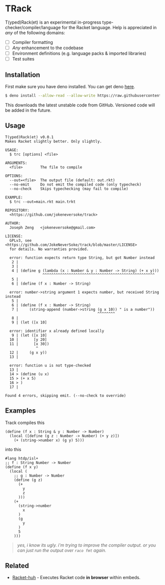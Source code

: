 # TRack

T(yped)Rack(et) is an experimental in-progress type-checker/compiler/language for the Racket language. Help is appreciated in _any_ of the following domains:

- [ ] Compiler formatting
- [ ] _Any_ enhancement to the codebase
- [ ] Environment definitions (e.g. language packs & imported libraries)
- [ ] Test suites

## Installation

First make sure you have deno installed. You can get deno [here](https://docs.deno.com/runtime/manual/getting_started/installation).

```bash
$ deno install --allow-read --allow-write https://raw.githubusercontent.com/JokeNeverSoke/track/master/trc.ts
```

This downloads the latest unstable code from GitHub. Versioned code will be added in the future.

## Usage

```
T(yped)Rack(et) v0.0.1
Makes Racket slightly better. Only slightly.

USAGE:
  $ trc [options] <file>

ARGUMENTS:
  <file>        The file to compile

OPTIONS:
  --out=<file>  The output file (default: out.rkt)
  --no-emit     Do not emit the compiled code (only typecheck)
  --no-check    Skips typechecking (may fail to compile)

EXAMPLE:
  $ trc --out=main.rkt main.trkt

REPOSITORY:
  <https://github.com/jokeneversoke/track>

AUTHOR:
  Joseph Zeng   <jokeneversoke@gmail.com>

LICENSE:
  GPLv3, see <https://github.com/JokeNeverSoke/track/blob/master/LICENSE>
  for details. No warranties provided.
```

```
  error: function expects return type String, but got Number instead
   2 | 
   3 | 
   4 | (define g (lambda (x : Number & y : Number -> String) (+ x y)))
                 ^^^^^^^^^^^^^^^^^^^^^^^^^^^^^^^^^^^^^^^^^^^^^^^^^^^
   5 | 
   6 | (define (f x : Number -> String)

  error: number->string argument 1 expects number, but received String instead
   5 | 
   6 | (define (f x : Number -> String)
   7 |     (string-append (number->string (g x 10)) " is a number"))
                                          ^^^^^^^^
   8 | 
   9 | (let ([x 10]

  error: identifier x already defined locally
   9 | (let ([x 10]
  10 |       [y 20]
  11 |       [x 30])
              ^
  12 |     (g x y))
  13 | 

  error: function u is not type-checked
  13 | 
  14 > (define (u x)
  15 > (+ x 5)
  16 > )
  17 | 

Found 4 errors, skipping emit. (--no-check to override)
```

## Examples

Track compiles this

```racket
(define (f x : String & y : Number -> Number)
  (local ([define (g z : Number -> Number) (+ y z)])
    (+ (string->number x) (g y) 5)))
```

into this

```racket
#lang htdp/isl+
;; f : String Number -> Number
(define (f x y)
  (local (
    ;; g : Number -> Number
    (define (g z)
      (+
        y
        z
      )))
    (+
      (string->number
        x
      )
      (g
        y
      )
      5
    )))
```

> _yes, i know its ugly. i'm trying to improve the compiler output. or you can
> just run the output over `raco fmt` again._

## Related

- [Racket-huh](https://github.com/jokeneversoke/racket-huh) - Executes Racket
  code **in browser** within embeds.
